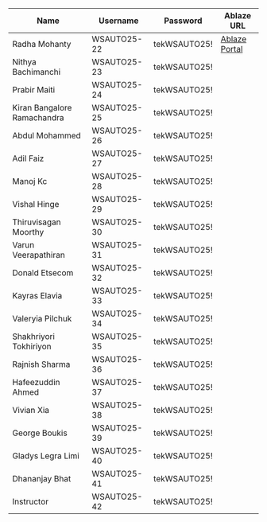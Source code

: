 | Name                         | Username     | Password      | Ablaze URL                                   |
|------------------------------|--------------|---------------|----------------------------------------------|
| Radha Mohanty                | WSAUTO25-22  | tekWSAUTO25!  | [Ablaze Portal](https://ablaze.example.com)  |
| Nithya Bachimanchi           | WSAUTO25-23  | tekWSAUTO25!  |                                              |
| Prabir Maiti                 | WSAUTO25-24  | tekWSAUTO25!  |                                              |
| Kiran Bangalore Ramachandra  | WSAUTO25-25  | tekWSAUTO25!  |                                              |
| Abdul Mohammed               | WSAUTO25-26  | tekWSAUTO25!  |                                              |
| Adil Faiz                    | WSAUTO25-27  | tekWSAUTO25!  |                                              |
| Manoj Kc                     | WSAUTO25-28  | tekWSAUTO25!  |                                              |
| Vishal Hinge                 | WSAUTO25-29  | tekWSAUTO25!  |                                              |
| Thiruvisagan Moorthy         | WSAUTO25-30  | tekWSAUTO25!  |                                              |
| Varun Veerapathiran          | WSAUTO25-31  | tekWSAUTO25!  |                                              |
| Donald Etsecom               | WSAUTO25-32  | tekWSAUTO25!  |                                              |
| Kayras Elavia                | WSAUTO25-33  | tekWSAUTO25!  |                                              |
| Valeryia Pilchuk             | WSAUTO25-34  | tekWSAUTO25!  |                                              |
| Shakhriyori Tokhiriyon       | WSAUTO25-35  | tekWSAUTO25!  |                                              |
| Rajnish Sharma               | WSAUTO25-36  | tekWSAUTO25!  |                                              |
| Hafeezuddin Ahmed            | WSAUTO25-37  | tekWSAUTO25!  |                                              |
| Vivian Xia                   | WSAUTO25-38  | tekWSAUTO25!  |                                              |
| George Boukis                | WSAUTO25-39  | tekWSAUTO25!  |                                              |
| Gladys Legra Limi            | WSAUTO25-40  | tekWSAUTO25!  |                                              |
| Dhananjay Bhat               | WSAUTO25-41  | tekWSAUTO25!  |                                              |
| Instructor                   | WSAUTO25-42  | tekWSAUTO25!  |                                              |